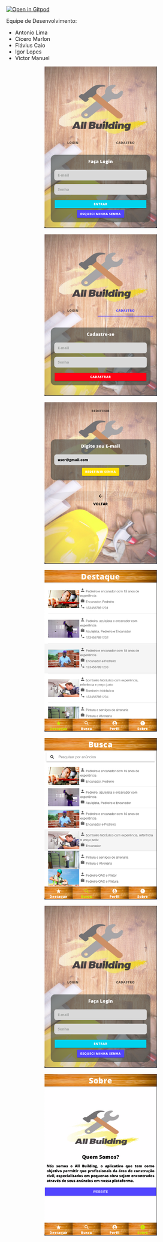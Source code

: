 [![Open in Gitpod](https://gitpod.io/button/open-in-gitpod.svg)](http://gitpod.io/#https://github.com/Victormbg/AllBuildingApp)
<br>


Equipe de Desenvolvimento:

- Antonio Lima
- Cícero Marlon
- Flávius Caio
- Igor Lopes
- Victor Manuel

<!-- Login -->
<p align="center">
<img src="./src/assets/img/login.png" width="300px"><br>
</p>

<!-- Cadastro -->
<p align="center">
<img src="./src/assets/img/loginCad.png" width="300px"><br>
</p>

<!-- Redefinir -->
<p align="center">
<img src="./src/assets/img/loginRed.png" width="300px"><br>
</p>

<!-- Destaque -->
<p align="center">
<img src="./src/assets/img/destaque.png" width="300px"><br>
</p>

<!-- Busca -->
<p align="center">
<img src="./src/assets/img/busca.png" width="300px"><br>
</p>

<!-- Perfil -->
<p align="center">
<img src="./src/assets/img/login.png" width="300px"><br>
</p>

<!-- Sobre -->
<p align="center">
<img src="./src/assets/img/Sobre.png" width="300px"><br>
</p>


